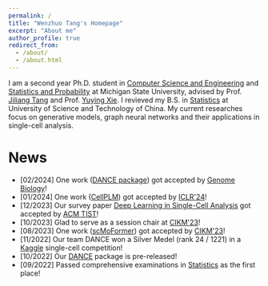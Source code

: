 ```yaml
---
permalink: /
title: "Wenzhuo Tang's Homepage"
excerpt: "About me"
author_profile: true
redirect_from: 
  - /about/
  - /about.html
---
```


I am a second year Ph.D. student in [Computer Science and Engineering](https://www.cse.msu.edu/) and [Statistics and Probability](https://stt.natsci.msu.edu/) at Michigan State University, advised by Prof. [Jiliang Tang](http://www.cse.msu.edu/~tangjili/) and Prof. [Yuying Xie](https://directory.natsci.msu.edu/Directory/Profiles/Person/101084?org=44&group=145). I revieved my B.S. in [Statistics](https://en.business.ustc.edu.cn/audsf/list.htm) at University of Science and Technology of China. My current researches focus on generative models, graph neural networks and their applications in single-cell analysis. 

News
======
* [02/2024] One work ([DANCE package](https://www.biorxiv.org/content/10.1101/2022.10.19.512741v2)) got accepted by [Genome Biology](https://genomebiology.biomedcentral.com/)!
* [01/2024] One work ([CellPLM](https://www.biorxiv.org/content/10.1101/2023.10.03.560734v1)) got accepted by [ICLR'24](https://iclr.cc/Conferences/2024)!
* [12/2023] Our survey paper [Deep Learning in Single-Cell Analysis](https://arxiv.org/abs/2210.12385) got accepted by [ACM TIST](https://dl.acm.org/journal/tist)!
* [10/2023] Glad to serve as a session chair at [CIKM'23](https://uobevents.eventsair.com/cikm2023/programme---tuesday-24th-october)!
* [08/2023] One work ([scMoFormer](https://arxiv.org/abs/2303.00233)) got accepted by [CIKM'23](https://uobevents.eventsair.com/cikm2023/)!
* [11/2022] Our team DANCE won a Silver Medel (rank 24 / 1221) in a [Kaggle](https://www.kaggle.com/competitions/open-problems-multimodal/leaderboard) single-cell competition!
* [10/2022] Our [DANCE](https://github.com/OmicsML/dance) package is pre-released!
* [09/2022] Passed comprehensive examinations in [Statistics](https://stt.natsci.msu.edu/) as the first place!
